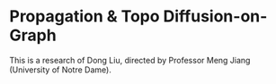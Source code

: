 # Propagation & Topo Diffusion-on-Graph
This is a research of Dong Liu, directed by Professor Meng Jiang (University of Notre Dame).
